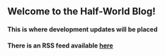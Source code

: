 ## Welcome to the Half-World Blog!
#### This is where development updates will be placed
#### There is an RSS feed available [here](rss.xml)
